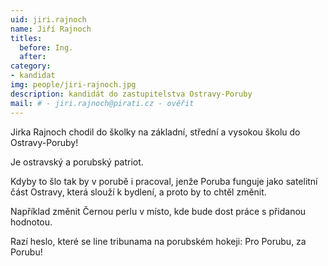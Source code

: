 ```yaml
---
uid: jiri.rajnoch
name: Jiří Rajnoch
titles:
  before: Ing. 
  after: 
category:
- kandidat 
img: people/jiri-rajnoch.jpg
description: kandidát do zastupitelstva Ostravy-Poruby
mail: # - jiri.rajnoch@pirati.cz - ověřit
---
```


Jirka Rajnoch chodil do školky na základní, střední a vysokou školu do Ostravy-Poruby!

Je ostravský a porubský patriot.

Kdyby to šlo tak by v porubě i pracoval, jenže Poruba funguje jako satelitní část Ostravy, která slouží k bydlení, a proto by to chtěl změnit.

Například změnit Černou perlu v místo, kde bude dost práce s přidanou hodnotou.

Razí heslo, které se line tribunama na porubském hokeji: Pro Porubu, za Porubu!
